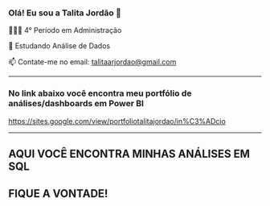 ### Olá! Eu sou a Talita Jordão 🙂

  👩🏻‍🎓 4° Período em Administração
  
  🌱 Estudando Análise de Dados 
  
  📫 Contate-me no email: talitaarjordao@gmail.com
***
### No link abaixo você encontra meu portfólio de análises/dashboards em Power BI
https://sites.google.com/view/portfoliotalitajordao/in%C3%ADcio
***
  
## AQUI VOCÊ ENCONTRA MINHAS ANÁLISES EM SQL 
## FIQUE A VONTADE!
